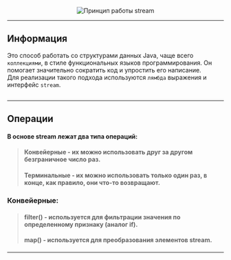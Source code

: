 <p align="center"><img src="https://i.ibb.co/4NbbPCj/stream.jpg" alt="Принцип работы stream"></p>

---
## Информация
Это способ работать со структурами данных Java, чаще всего `коллекциями`, в стиле функциональных языков программирования. Он помогает значительно сократить код и упростить его написание.\
Для реализации такого подхода используются `лямбда` выражения и интерфейс `stream`.
```java

```

---
## Операции
#### В основе stream лежат два типа операций: 
> #### Конвейерные - их можно использовать друг за другом безграничное число раз.
> #### Терминальные - их можно использовать только один раз, в конце, как правило, они что-то возвращают.
### Конвейерные:
> #### filter() - используется для фильтрации значения по определенному признаку (аналог if).
> #### map() - используется для преобразования элементов stream.
> #### 
> #### 
> #### 
> #### 
> ####
> ####
> ####

---
